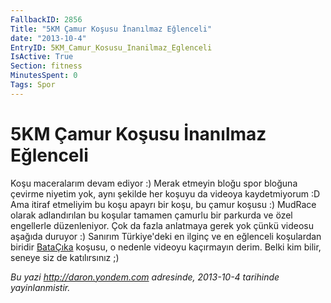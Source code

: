 ```yaml
---
FallbackID: 2856
Title: "5KM Çamur Koşusu İnanılmaz Eğlenceli"
date: "2013-10-4"
EntryID: 5KM_Camur_Kosusu_Inanilmaz_Eglenceli
IsActive: True
Section: fitness
MinutesSpent: 0
Tags: Spor
---
```

# 5KM Çamur Koşusu İnanılmaz Eğlenceli
Koşu maceralarım devam ediyor :) Merak etmeyin bloğu spor bloğuna
çevirme niyetim yok, aynı şekilde her koşuyu da videoya kaydetmiyorum :D
Ama itiraf etmeliyim bu koşu apayrı bir koşu, bu çamur koşusu :) MudRace
olarak adlandırılan bu koşular tamamen çamurlu bir parkurda ve özel
engellerle düzenleniyor. Çok da fazla anlatmaya gerek yok çünkü videosu
aşağıda duruyor :) Sanırım Türkiye'deki en ilginç ve en eğlenceli
koşulardan biridir [BataÇıka](http://www.batacika.com) koşusu, o nedenle
videoyu kaçırmayın derim. Belki kim bilir, seneye siz de katılırsınız ;)




*Bu yazi http://daron.yondem.com adresinde, 2013-10-4 tarihinde yayinlanmistir.*
